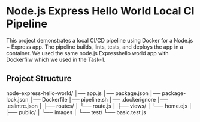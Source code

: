 # Node.js Express Hello World Local CI Pipeline

This project demonstrates a local CI/CD pipeline using Docker for a Node.js + Express app.
The pipeline builds, lints, tests, and deploys the app in a container. We used the same node.js Expresshello world app with Dockerfilw which we used in the Task-1.

## Project Structure

   node-express-hello-world/
   │── app.js
   │── package.json
   │── package-lock.json
   │── Dockerfile
   │── pipeline.sh
   │── .dockerignore
   │── .eslintrc.json
   │
   ├── routes/
   │    └── route.js
   │
   ├── views/
   │    └── home.ejs
   │
   ├── public/
   │    └── images
   │
   └── test/
        └── basic.test.js
 

     
